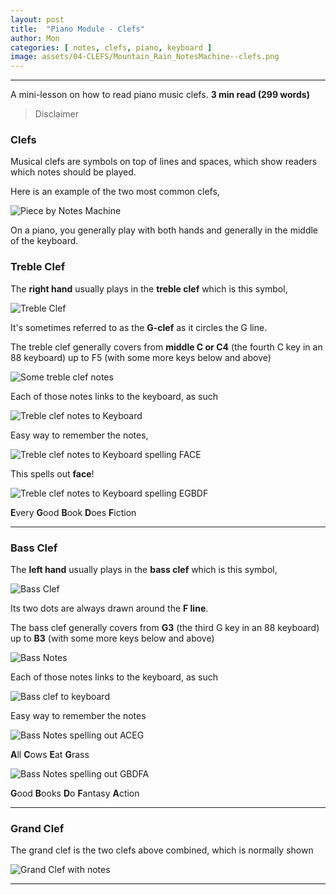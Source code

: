 ```yaml
---
layout: post
title:  "Piano Module - Clefs"
author: Mon
categories: [ notes, clefs, piano, keyboard ]
image: assets/04-CLEFS/Mountain_Rain_NotesMachine--clefs.png
---
```

---

A mini-lesson on how to read piano music clefs. **3 min read (299 words)**

> Disclaimer

### Clefs

Musical clefs are symbols on top of lines and spaces, which show readers which notes should be played.

Here is an example of the two most common clefs,

![Piece by Notes Machine](https://m-piechatzek.github.io/notesmachinezzzz/assets/04-CLEFS/Mountain_Rain_NotesMachine--clefs.png)

On a piano, you generally play with both hands and generally in the middle of the keyboard. 

### Treble Clef

The **right hand** usually plays in the **treble clef** which is this symbol,

![Treble Clef](https://m-piechatzek.github.io/notesmachinezzzz/assets/04-CLEFS/treble-clef.png)

It's sometimes referred to as the **G-clef** as it circles the G line. 

The treble clef generally covers from **middle C or C4** (the fourth C key in an 88 keyboard) up to F5 (with some more keys below and above)

![Some treble clef notes](https://m-piechatzek.github.io/notesmachinezzzz/assets/04-CLEFS/treble-clef-scale.png)

Each of those notes links to the keyboard, as such

![Treble clef notes to Keyboard](https://m-piechatzek.github.io/notesmachinezzzz/assets/04-CLEFS/treble-clef-scale-keyboard.png)

Easy way to remember the notes, 

![Treble clef notes to Keyboard spelling FACE](https://m-piechatzek.github.io/notesmachinezzzz/assets/04-CLEFS/treble-clef-scale-keyboard-FACE.png)

This spells out **face**!

![Treble clef notes to Keyboard spelling EGBDF](https://m-piechatzek.github.io/notesmachinezzzz/assets/04-CLEFS/treble-clef-scale-keyboard-EGBDF.png)

**E**very **G**ood **B**ook **D**oes **F**iction

---

### Bass Clef

The **left hand** usually plays in the **bass clef** which is this symbol,

![Bass Clef](https://m-piechatzek.github.io/notesmachinezzzz/assets/04-CLEFS/bass-clef.png)

Its two dots are always drawn around the **F line**.

The bass clef generally covers from **G3** (the third G key in an 88 keyboard) up to **B3** (with some more keys below and above)

![Bass Notes](https://m-piechatzek.github.io/notesmachinezzzz/assets/04-CLEFS/bass-clef-scale-keyboard--notes.png)

Each of those notes links to the keyboard, as such

![Bass clef to keyboard](https://m-piechatzek.github.io/notesmachinezzzz/assets/04-CLEFS/bass-clef-scale-keyboard.png)

Easy way to remember the notes

![Bass Notes spelling out ACEG](https://m-piechatzek.github.io/notesmachinezzzz/assets/04-CLEFS/bass-clef-scale-keyboard--ACEG.png)

**A**ll **C**ows **E**at **G**rass

![Bass Notes spelling out GBDFA](https://m-piechatzek.github.io/notesmachinezzzz/assets/04-CLEFS/bass-clef-scale-keyboard--GBDFA.png)

**G**ood **B**ooks **D**o **F**antasy **A**ction

---

### Grand Clef

The grand clef is the two clefs above combined, which is normally shown 

![Grand Clef with notes](https://m-piechatzek.github.io/notesmachinezzzz/assets/04-CLEFS/trable-bass-clef-scale.png)

---

